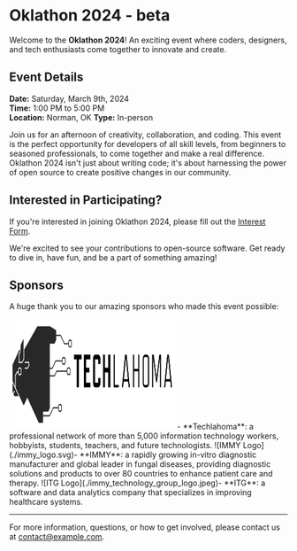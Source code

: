 # Oklathon 2024 - beta

Welcome to the **Oklathon 2024**! An exciting event where coders, designers, and tech enthusiasts come together to innovate and create.

## Event Details

**Date:** Saturday, March 9th, 2024  
**Time:** 1:00 PM to 5:00 PM  
**Location:** Norman, OK
**Type:** In-person


Join us for an afternoon of creativity, collaboration, and coding. This event is the perfect opportunity for developers of all skill levels, from beginners to seasoned professionals, to come together and make a real difference. Oklathon 2024 isn't just about writing code; it's about harnessing the power of open source to create positive changes in our community.

## Interested in Participating?

If you're interested in joining Oklathon 2024, please fill out the [Interest Form](https://example.com/form).


We're excited to see your contributions to open-source software. Get ready to dive in, have fun, and be a part of something amazing!

## Sponsors

A huge thank you to our amazing sponsors who made this event possible:

<img src="./techlahoma-logo.png" alt="Techlahoma Logo" width="300" height="200">
- **Techlahoma**: a professional network of more than 5,000 information technology workers, hobbyists, students, teachers, and future technologists.
![IMMY Logo](./immy_logo.svg)- **IMMY**: a rapidly growing in-vitro diagnostic manufacturer and global leader in fungal diseases, providing diagnostic solutions and products to over 80 countries to enhance patient care and therapy.
![ITG Logo](./immy_technology_group_logo.jpeg)- **ITG**: a software and data analytics company that specializes in improving healthcare systems. 



---

For more information, questions, or how to get involved, please contact us at [contact@example.com](mailto:contact@example.com).
